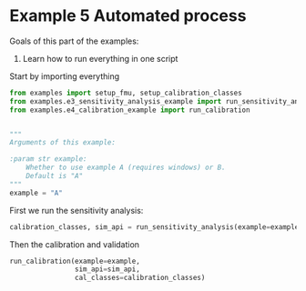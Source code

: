  # Example 5 Automated process
 Goals of this part of the examples:
 1. Learn how to run everything in one script

 Start by importing everything
```python
from examples import setup_fmu, setup_calibration_classes
from examples.e3_sensitivity_analysis_example import run_sensitivity_analysis
from examples.e4_calibration_example import run_calibration


"""
Arguments of this example:

:param str example:
    Whether to use example A (requires windows) or B.
    Default is "A"
"""
example = "A"
```
 First we run the sensitivity analysis:
```python
calibration_classes, sim_api = run_sensitivity_analysis(example=example)
```
 Then the calibration and validation
```python
run_calibration(example=example,
                sim_api=sim_api,
                cal_classes=calibration_classes)
```
